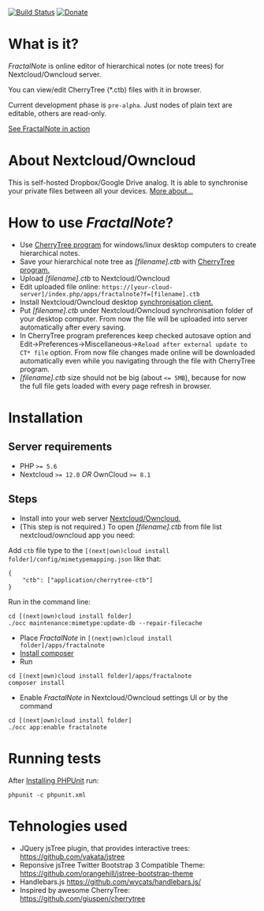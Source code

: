 [![Build Status](https://travis-ci.org/alboro/fractalnote.svg?branch=master)](https://travis-ci.org/alboro/fractalnote)
[![Donate](https://img.shields.io/badge/Donate-PayPal-green.svg)](https://paypal.me/fractaldem)

# What is it?
_FractalNote_ is online editor of hierarchical notes (or note trees) for Nextcloud/Owncloud server.

You can view/edit CherryTree (*.ctb) files with it in browser.

Current development phase is ``pre-alpha``. Just nodes of plain text are editable, others are read-only.

[See FractalNote in action](http://cloud.aldem.ru/index.php/apps/fractalnote?f=/demo.ctb)

# About Nextcloud/Owncloud
This is self-hosted Dropbox/Google Drive analog.
It is able to synchronise your private files between all your devices. [More about...](https://nextcloud.com/install/)

# How to use _FractalNote_?
* Use [CherryTree program](https://www.giuspen.com/cherrytree/#downl) for windows/linux desktop computers to create hierarchical notes.
* Save your hierarchical note tree as _[filename].ctb_ with [CherryTree program.](https://www.giuspen.com/cherrytree/)
* Upload _[filename].ctb_ to Nextcloud/Owncloud
* Edit uploaded file online: ``https://[your-cloud-server]/index.php/apps/fractalnote?f=[filename].ctb``
* Install Nextcloud/Owncloud desktop [synchronisation client.](https://nextcloud.com/install/#install-clients)
* Put _[filename].ctb_ under Nextcloud/Owncloud synchronisation folder of your desktop computer. From now the file will be uploaded into server automatically after every saving.
* In CherryTree program preferences keep checked autosave option and Edit->Preferences->Miscellaneous->``Reload after external update to CT* file`` option. From now file changes made online will be downloaded automatically even while you navigating through the file with CherryTree program.
* _[filename].ctb_ size should not be big (about ``<= 5MB``), because for now the full file gets loaded with every page refresh in browser. 

# Installation
## Server requirements
* PHP ``>= 5.6``
* Nextcloud ``>= 12.0`` _OR_ OwnCloud ``>= 8.1``
## Steps
* Install into your web server [Nextcloud/Owncloud.](https://nextcloud.com/install/#instructions-server)
* (This step is not required.) To open _[filename].ctb_ from file list nextcloud/owncloud app you need:

Add ``ctb`` file type to the ``[(next|own)cloud install folder]/config/mimetypemapping.json`` like that:
```
{
    "ctb": ["application/cherrytree-ctb"]
}
```
Run in the command line:
```
cd [(next|own)cloud install folder]
./occ maintenance:mimetype:update-db --repair-filecache
```
* Place _FractalNote_ in ``[(next|own)cloud install folder]/apps/fractalnote``
* [Install composer](https://getcomposer.org/download/)
* Run
```
cd [(next|own)cloud install folder]/apps/fractalnote
composer install
```
* Enable _FractalNote_ in Nextcloud/Owncloud settings UI or by the command
```
cd [(next|own)cloud install folder]
./occ app:enable fractalnote
```

# Running tests
After [Installing PHPUnit](http://phpunit.de/getting-started.html) run:
```
phpunit -c phpunit.xml
```

# Tehnologies used
* JQuery jsTree plugin, that provides interactive trees: https://github.com/vakata/jstree
* Reponsive jsTree Twitter Bootstrap 3 Compatible Theme: https://github.com/orangehill/jstree-bootstrap-theme
* Handlebars.js https://github.com/wycats/handlebars.js/
* Inspired by awesome CherryTree: https://github.com/giuspen/cherrytree 
